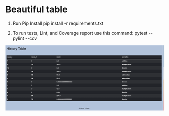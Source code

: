 # Beautiful table


1. Run Pip Install
pip install -r requirements.txt

2. To run tests, Lint, and Coverage report use this command: pytest  --pylint --cov






![img_2.png](img_2.png)